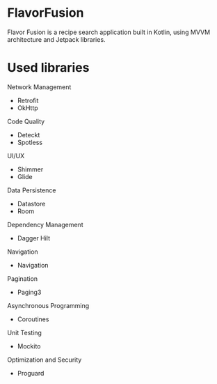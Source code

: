 # FlavorFusion
Flavor Fusion is a recipe search application built in Kotlin, using MVVM architecture and Jetpack libraries.


# Used libraries

Network Management
* Retrofit
* OkHttp

Code Quality
* Deteckt
* Spotless

UI/UX
* Shimmer
* Glide

Data Persistence
* Datastore
* Room

Dependency Management
* Dagger Hilt

Navigation
* Navigation

Pagination
* Paging3

Asynchronous Programming
* Coroutines

Unit Testing
* Mockito

Optimization and Security
* Proguard
